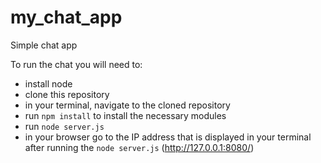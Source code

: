 # my_chat_app
Simple chat app

To run the chat you will need to:
- install node
- clone this repository
- in your terminal, navigate to the cloned repository
- run `npm install` to install the necessary modules
- run `node server.js`
- in your browser go to the IP address that is displayed in your terminal after running the `node server.js`  (http://127.0.0.1:8080/)
